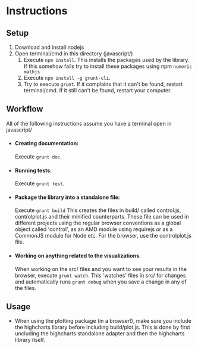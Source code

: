 # Instructions
Setup
-----
1. Download and install nodejs
2. Open terminal/cmd in this directory (javascript/)
    1. Execute `npm install`. This installs the packages used by the library.  
       If this somehow fails try to install these packages using npm `numeric mathjs`
    2. Execute `npm install -g grunt-cli`.
    3. Try to execute `grunt`. If it complains
       that it can't be found, restart terminal/cmd. If it still
       can't be found, restart your computer.

Workflow
--------
All of the following instructions assume you have a terminal open in javascript/  

- #### Creating documentation:  
  Execute `grunt doc`.

- #### Running tests:  
  Execute `grunt test`.

- #### Package the library into a standalone file:  
  Execute `grunt build`
  This creates the files in build/ called control.js, controlplot.js and their
  minified counterparts.
  These file can be used in different projects using the regular browser
  conventions as a global object called 'control', as an AMD module using
  requirejs or as a CommonJS module for Node etc.
  For the browser, use the controlplot.js file.

- #### Working on anything related to the visualizations.
  When working on the src/ files and you want to see your results in the browser,
  execute `grunt watch`. This 'watches' files in src/ for changes and automatically
  runs `grunt debug` when you save a change in any of the files.

Usage
-----
- When using the plotting package (in a browser!), make sure you include the highcharts library before
  including build/plot.js. This is done by first uncluding the highcharts standalone adapter and then the 
  highcharts library itself.
